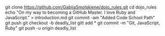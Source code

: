 git clone https://github.com/GabijaSmolskiene/dojo_rules.git
cd dojo_rules
echo "On my way to becoming a GitHub Master. I love Ruby and JavaScript." > introduction.md
git commit -am "Added Code School Path"
git push
git checkout -b deadly_list
gitt add *
git commit -m "Git, JavaScript, Ruby"
git push -u origin deadly_list
